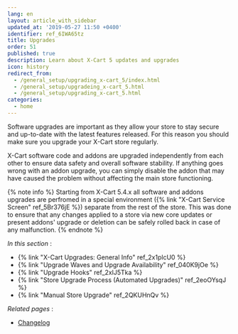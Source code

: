```yaml
---
lang: en
layout: article_with_sidebar
updated_at: '2019-05-27 11:50 +0400'
identifier: ref_6IWA65tz
title: Upgrades
order: 51
published: true
description: Learn about X-Cart 5 updates and upgrades
icon: history
redirect_from:
  - /general_setup/upgrading_x-cart_5/index.html
  - /general_setup/upgradeing_x-cart_5.html
  - /general_setup/upgrading_x-cart_5.html
categories:
  - home
---
```

Software upgrades are important as they allow your store to stay secure and up-to-date with the latest features released. For this reason you should make sure you upgrade your X-Cart store regularly.

X-Cart software code and addons are upgraded independently from each other to ensure data safety and overall software stability. If anything goes wrong with an addon upgrade, you can simply disable the addon that may have caused the problem without affecting the main store functioning.

{% note info %}
Starting from X-Cart 5.4.x all software and addons upgrades are perfromed in a special environment ({% link "X-Cart Service Screen" ref_5Br376jE %}) separate from the rest of the store. This was done to ensure that any changes applied to a store via new core updates or present addons' upgrade or deletion can be safely rolled back in case of any malfunction.
{% endnote %}


_In this section_ :

*   {% link "X-Cart Upgrades: General Info" ref_2x1plcU0 %}
*   {% link "Upgrade Waves and Upgrade Availability" ref_040K9jOe %}
*   {% link "Upgrade Hooks" ref_2xlJ5Tka %}
*   {% link "Store Upgrade Process (Automated Upgrades)" ref_2eoOYsqJ %}
*   {% link "Manual Store Upgrade" ref_2QKUHnQv %}

_Related pages_ :

*  [Changelog](https://devs.x-cart.com/changelog/ "Upgrades")
